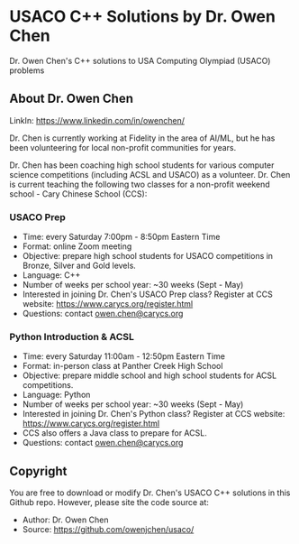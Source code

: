 # USACO C++ Solutions by Dr. Owen Chen
Dr. Owen Chen's C++ solutions to USA Computing Olympiad (USACO) problems

## About Dr. Owen Chen
LinkIn: https://www.linkedin.com/in/owenchen/

Dr. Chen is currently working at Fidelity in the area of AI/ML, but he has been volunteering for local non-profit communities for years. 

Dr. Chen has been coaching high school students for various computer science competitions (including ACSL and USACO) as a volunteer.  Dr. Chen is current teaching the following two classes for a non-profit weekend school - Cary Chinese School (CCS):

### USACO Prep
 - Time: every Saturday 7:00pm - 8:50pm Eastern Time
 - Format: online Zoom meeting
 - Objective: prepare high school students for USACO competitions in Bronze, Silver and Gold levels.
 - Language: C++
 - Number of weeks per school year: ~30 weeks (Sept - May)
 - Interested in joining Dr. Chen's USACO  Prep class?  Register at CCS website: https://www.carycs.org/register.html
 - Questions: contact owen.chen@carycs.org

### Python Introduction & ACSL
 - Time: every Saturday 11:00am - 12:50pm Eastern Time
 - Format: in-person class at Panther Creek High School
 - Objective: prepare middle school and high school students for ACSL competitions.
 - Language: Python
 - Number of weeks per school year: ~30 weeks (Sept - May)
 - Interested in joining Dr. Chen's Python class?  Register at CCS website: https://www.carycs.org/register.html
 - CCS also offers a Java class to prepare for ACSL.
 - Questions: contact owen.chen@carycs.org

## Copyright
You are free to download or modify Dr. Chen's USACO C++ solutions in this Github repo.
However, please site the code source at:

- Author: Dr. Owen Chen
- Source: https://github.com/owenjchen/usaco/
